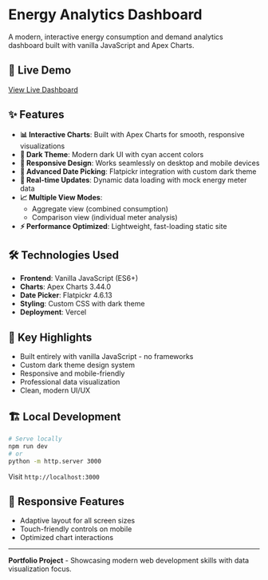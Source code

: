 # Energy Analytics Dashboard

A modern, interactive energy consumption and demand analytics dashboard built with vanilla JavaScript and Apex Charts.

## 🚀 Live Demo
[View Live Dashboard](https://energy-dashboard.vercel.app)

## ✨ Features

- **📊 Interactive Charts**: Built with Apex Charts for smooth, responsive visualizations
- **🌙 Dark Theme**: Modern dark UI with cyan accent colors
- **📱 Responsive Design**: Works seamlessly on desktop and mobile devices
- **📅 Advanced Date Picking**: Flatpickr integration with custom dark theme
- **🔄 Real-time Updates**: Dynamic data loading with mock energy meter data
- **📈 Multiple View Modes**: 
  - Aggregate view (combined consumption)
  - Comparison view (individual meter analysis)
- **⚡ Performance Optimized**: Lightweight, fast-loading static site

## 🛠️ Technologies Used

- **Frontend**: Vanilla JavaScript (ES6+)
- **Charts**: Apex Charts 3.44.0
- **Date Picker**: Flatpickr 4.6.13
- **Styling**: Custom CSS with dark theme
- **Deployment**: Vercel

## 🎯 Key Highlights

- Built entirely with vanilla JavaScript - no frameworks
- Custom dark theme design system
- Responsive and mobile-friendly
- Professional data visualization
- Clean, modern UI/UX

## 🏗️ Local Development

```bash
# Serve locally
npm run dev
# or
python -m http.server 3000
```

Visit `http://localhost:3000`

## 📱 Responsive Features

- Adaptive layout for all screen sizes
- Touch-friendly controls on mobile
- Optimized chart interactions

---

**Portfolio Project** - Showcasing modern web development skills with data visualization focus.